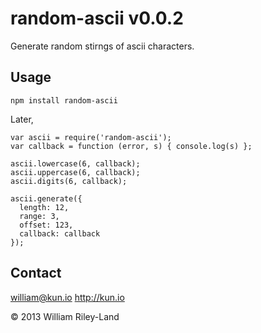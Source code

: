 random-ascii v0.0.2
===================

Generate random stirngs of ascii characters.

Usage
-----

    npm install random-ascii

Later,

    var ascii = require('random-ascii');
    var callback = function (error, s) { console.log(s) };

    ascii.lowercase(6, callback);
    ascii.uppercase(6, callback);
    ascii.digits(6, callback);

    ascii.generate({
      length: 12,
      range: 3,
      offset: 123,
      callback: callback
    });

Contact
-------

william@kun.io
http://kun.io

© 2013 William Riley-Land
